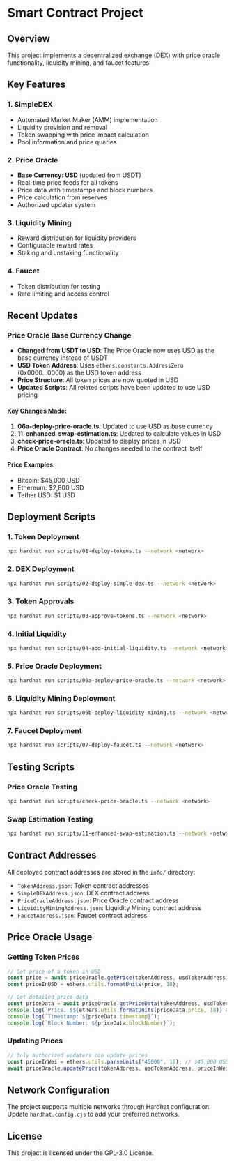 # Smart Contract Project

## Overview
This project implements a decentralized exchange (DEX) with price oracle functionality, liquidity mining, and faucet features.

## Key Features

### 1. SimpleDEX
- Automated Market Maker (AMM) implementation
- Liquidity provision and removal
- Token swapping with price impact calculation
- Pool information and price queries

### 2. Price Oracle
- **Base Currency: USD** (updated from USDT)
- Real-time price feeds for all tokens
- Price data with timestamps and block numbers
- Price calculation from reserves
- Authorized updater system

### 3. Liquidity Mining
- Reward distribution for liquidity providers
- Configurable reward rates
- Staking and unstaking functionality

### 4. Faucet
- Token distribution for testing
- Rate limiting and access control

## Recent Updates

### Price Oracle Base Currency Change
- **Changed from USDT to USD**: The Price Oracle now uses USD as the base currency instead of USDT
- **USD Token Address**: Uses `ethers.constants.AddressZero` (0x0000...0000) as the USD token address
- **Price Structure**: All token prices are now quoted in USD
- **Updated Scripts**: All related scripts have been updated to use USD pricing

#### Key Changes Made:
1. **06a-deploy-price-oracle.ts**: Updated to use USD as base currency
2. **11-enhanced-swap-estimation.ts**: Updated to calculate values in USD
3. **check-price-oracle.ts**: Updated to display prices in USD
4. **Price Oracle Contract**: No changes needed to the contract itself

#### Price Examples:
- Bitcoin: $45,000 USD
- Ethereum: $2,800 USD  
- Tether USD: $1 USD

## Deployment Scripts

### 1. Token Deployment
```bash
npx hardhat run scripts/01-deploy-tokens.ts --network <network>
```

### 2. DEX Deployment
```bash
npx hardhat run scripts/02-deploy-simple-dex.ts --network <network>
```

### 3. Token Approvals
```bash
npx hardhat run scripts/03-approve-tokens.ts --network <network>
```

### 4. Initial Liquidity
```bash
npx hardhat run scripts/04-add-initial-liquidity.ts --network <network>
```

### 5. Price Oracle Deployment
```bash
npx hardhat run scripts/06a-deploy-price-oracle.ts --network <network>
```

### 6. Liquidity Mining Deployment
```bash
npx hardhat run scripts/06b-deploy-liquidity-mining.ts --network <network>
```

### 7. Faucet Deployment
```bash
npx hardhat run scripts/07-deploy-faucet.ts --network <network>
```

## Testing Scripts

### Price Oracle Testing
```bash
npx hardhat run scripts/check-price-oracle.ts --network <network>
```

### Swap Estimation Testing
```bash
npx hardhat run scripts/11-enhanced-swap-estimation.ts --network <network>
```

## Contract Addresses

All deployed contract addresses are stored in the `info/` directory:
- `TokenAddress.json`: Token contract addresses
- `SimpleDEXAddress.json`: DEX contract address
- `PriceOracleAddress.json`: Price Oracle contract address
- `LiquidityMiningAddress.json`: Liquidity Mining contract address
- `FaucetAddress.json`: Faucet contract address

## Price Oracle Usage

### Getting Token Prices
```javascript
// Get price of a token in USD
const price = await priceOracle.getPrice(tokenAddress, usdTokenAddress);
const priceInUSD = ethers.utils.formatUnits(price, 18);

// Get detailed price data
const priceData = await priceOracle.getPriceData(tokenAddress, usdTokenAddress);
console.log(`Price: $${ethers.utils.formatUnits(priceData.price, 18)} USD`);
console.log(`Timestamp: ${priceData.timestamp}`);
console.log(`Block Number: ${priceData.blockNumber}`);
```

### Updating Prices
```javascript
// Only authorized updaters can update prices
const priceInWei = ethers.utils.parseUnits("45000", 18); // $45,000 USD
await priceOracle.updatePrice(tokenAddress, usdTokenAddress, priceInWei);
```

## Network Configuration

The project supports multiple networks through Hardhat configuration. Update `hardhat.config.cjs` to add your preferred networks.

## License

This project is licensed under the GPL-3.0 License. 